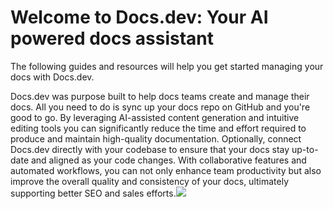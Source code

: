 # Welcome to Docs.dev: Your AI powered docs assistant

The following guides and resources will help you get started managing your docs with Docs.dev.

Docs.dev was purpose built to help docs teams create and manage their docs. All you need to do is sync up your docs repo on GitHub and you're good to go. By leveraging AI-assisted content generation and intuitive editing tools you can significantly reduce the time and effort required to produce and maintain high-quality documentation. Optionally, connect Docs.dev directly with your codebase to ensure that your docs stay up-to-date and aligned as your code changes. With collaborative features and automated workflows, you can not only enhance team productivity but also improve the overall quality and consistency of your docs, ultimately supporting better SEO and sales efforts.![](upload)
